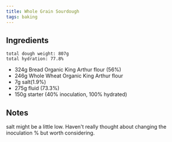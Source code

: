 ```yaml
---
title: Whole Grain Sourdough
tags: baking
---
```


## Ingredients

```
total dough weight: 807g
total hydration: 77.8%
```

- 324g Bread Organic King Arthur flour (56%) 
- 246g Whole Wheat Organic King Arthur flour
- 7g salt(1.9%)
- 275g fluid (73.3%)
- 150g starter (40% inoculation, 100% hydrated)

## Notes

salt might be a little low. 
Haven't really thought about changing the inoculation % but worth considering.